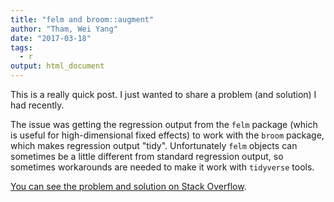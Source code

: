```yaml
---
title: "felm and broom::augment"
author: "Tham, Wei Yang"
date: "2017-03-18"
tags:
  - r
output: html_document
---
```




This is a really quick post. I just wanted to share a problem (and solution) I had recently. 

The issue was getting the regression output from the `felm` package (which is useful for high-dimensional fixed effects) to work with the `broom` package, which makes regression output "tidy". Unfortunately `felm` objects can sometimes be a little different from standard regression output, so sometimes workarounds are needed to make it work with `tidyverse` tools. 

[You can see the problem and solution on Stack Overflow](http://stackoverflow.com/questions/42640252/felm-doesnt-work-with-broomaugment-purrr-but-works-with-tidy).
